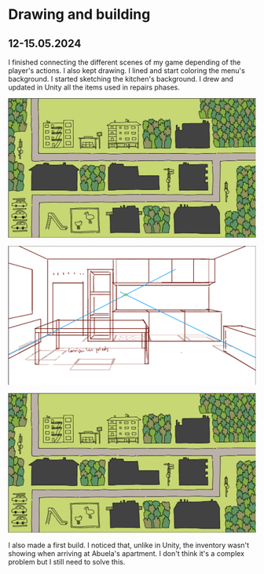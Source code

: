 # Drawing and building

## 12-15.05.2024

I finished connecting the different scenes of my game depending of the player's actions.
I also kept drawing. I lined and start coloring the menu's background. I started sketching the kitchen's background. I drew and updated in Unity all the items used in repairs phases.

![](images/20240512-15/menu.png)

![](images/20240512-15/kitchen.png)

![](images/20240512-15/menu.png)

I also made a first build. I noticed that, unlike in Unity, the inventory wasn't showing when arriving at Abuela's apartment. I don't think it's a complex problem but I still need to solve this.

